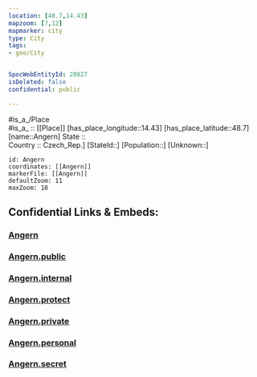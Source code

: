 ```yaml
---
location: [48.7,14.43] 
mapzoom: [7,12] 
mapmarker: city 
type: City
tags:
- geo/City


SpocWebEntityId: 28827
isDeleted: false
confidential: public

---
```

#is_a_/Place  
#is_a_ :: [[Place]] 
[has_place_longitude::14.43] 
[has_place_latitude::48.7] 
[name::Angern] 
State ::  
Country :: Czech_Rep.] 
[StateId::] 
[Population::] 
[Unknown::] 


```leaflet
id: Angern
coordinates: [[Angern]] 
markerFile: [[Angern]] 
defaultZoom: 11 
maxZoom: 18
```


## Confidential Links & Embeds: 

### [Angern](/_Standards/Earth/Continent/Europe/Europe~Central/Czech_Republic/regions~Czech_Republic/Jihočeský/City/Angern.md) 

### [Angern.public](/_public/Earth/Continent/Europe/Europe~Central/Czech_Republic/regions~Czech_Republic/Jihočeský/City/Angern.public.md) 

### [Angern.internal](/_internal/Earth/Continent/Europe/Europe~Central/Czech_Republic/regions~Czech_Republic/Jihočeský/City/Angern.internal.md) 

### [Angern.protect](/_protect/Earth/Continent/Europe/Europe~Central/Czech_Republic/regions~Czech_Republic/Jihočeský/City/Angern.protect.md) 

### [Angern.private](/_private/Earth/Continent/Europe/Europe~Central/Czech_Republic/regions~Czech_Republic/Jihočeský/City/Angern.private.md) 

### [Angern.personal](/_personal/Earth/Continent/Europe/Europe~Central/Czech_Republic/regions~Czech_Republic/Jihočeský/City/Angern.personal.md) 

### [Angern.secret](/_secret/Earth/Continent/Europe/Europe~Central/Czech_Republic/regions~Czech_Republic/Jihočeský/City/Angern.secret.md)

